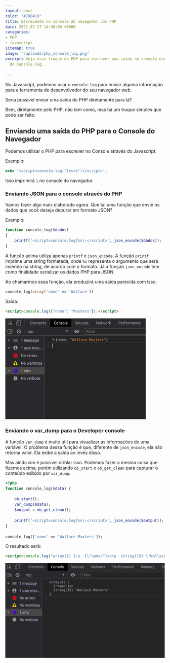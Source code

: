 ```yaml
---
layout: post
color: "#79D4C0"
title: Escrevendo no console do navegador com PHP
date: 2021-02-27 14:50:00 +0000
categories:
- PHP
- javascript
sitemap: true
image: "/uploads/php_console_log.png"
excerpt: Veja esse truque do PHP para escrever uma saída no console navegador através
  do console.log.

---
```

No Javascript, podemos usar o `console.log` para enviar alguma informação para a ferramenta de desenvolvedor do seu navegador web.

Seria possível enviar uma saída do PHP diretamente para lá?

Bem,  diretamente pelo PHP, não tem como, mas há um truque simples que pode ser feito.

## Enviando uma saída do PHP para o Console do Navegador

Podemos utilizar o PHP para escrever no Console através do Javascript.

Exemplo:

```php
echo '<script>console.log("teste")</script>';
```

Isso imprimirá `1` no console do navegador.

### Enviando JSON para o console através do PHP

Vamos fazer algo mais elaborado agora. Que tal uma função que envie os dados que você deseja depurar em formato JSON?

Exemplo:

```php
function console_log($dados)
{
	printf('<script>console.log(%s);</script>', json_encode($dados));
}
```

A função acima utiliza apenas `printf` e `json_encode`. 
A função `printf` imprime uma string formatada, onde `%s` representa o argumento que será inserido na string, de acordo com o formato. Já a função `json_encode` tem como finalidade serializar os dados PHP para JSON.

Ao chamarmos essa função, ela produzirá uma saída parecida com isso:

```php
console_log(array('nome' => 'Wallace'))
```

Saída:

```html
<script>console.log({"nome": "Maxters"});</script>
```

![](/uploads/console-log-json_encode.png)

### Enviando o var_dump para o Developer console

A função `var_dump` é muito útil para visualizar as informações de uma variável. O problema dessa função é que, diferente de `json_encode`, ela não retorna valor. Ela exibe a saída ao invés disso.

Mas ainda sim é possível driblar isso. Podemos fazer a mesma coisa que fizemos acima, porém utilizando `ob_start` e `ob_get_clean` para capturar o conteúdo exibido por `var_dump`.

```php
<?php
function console_log($data) {

	ob_start();
	var_dump($data);
	$output = ob_get_clean();

    printf('<script>console.log(%s);</script>', json_encode($output));
}

console_log(['name' => 'Wallace Maxters']);
```

O resultado será:

```html
<script>console.log("array(1) {\n  [\"name\"]=>\n  string(15) \"Wallace Maxters\"\n}\n");</script>
```

![](/uploads/consolelog-var_dump.png)